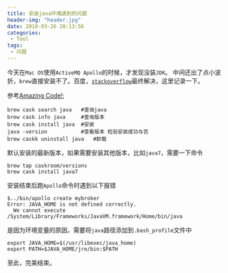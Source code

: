 ```yaml
---
title: 安装java环境遇到的问题
header-img: "header.jpg"
date: 2018-03-26 20:13:56
categories:
 - Tool
tags:
 - 问题
---
```


今天在`Mac OS`使用`ActiveMQ Apollo`的时候，才发现没装`JDK`。
中间还出了点小波折，`brew`直接安装不了。百度，[`stackoverflow`](https://stackoverflow.com/)最终解决，这里记录一下。

参考[Amazing Code!](https://www.cnblogs.com/lidyan/p/6973492.html);
```shell
brew cask search java   #查询java
brew cask info java     #查询版本
brew cask install java  #安装
java -version           #查看版本 检验安装成功与否
brew caskk uninstall java   #卸载
```

默认安装的最新版本，如果需要安装其他版本，比如`java7`，需要一下命令
```shell
brew tap caskroom/versions
brew cask install java7
```

安装结束后跑`Apollo`命令时遇到以下报错
```shell
$../bin/apollo create mybroker
Error: JAVA_HOME is not defined correctly.
  We cannot execute /System/Library/Frameworks/JavaVM.framework/Home/bin/java
```
是因为环境变量的原因，需要将`java`路径添加到`.bash_profile`文件中
```shell
export JAVA_HOME=$(/usr/libexec/java_home)
export PATH=$JAVA_HOME/jre/bin:$PATH
```
至此，完美结束。
